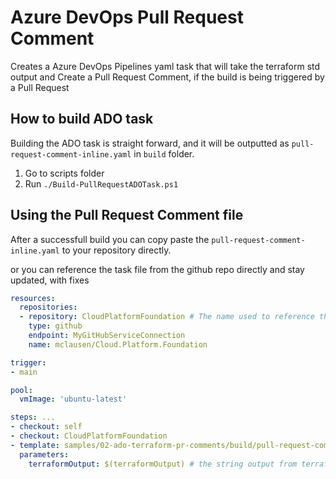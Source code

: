 # Azure DevOps Pull Request Comment
Creates a Azure DevOps Pipelines yaml task that will take the terraform std output and Create a Pull Request Comment, if the build is being triggered by a Pull Request

## How to build ADO task
Building the ADO task is straight forward, and it will be outputted as `pull-request-comment-inline.yaml` in `build` folder.

1. Go to scripts folder
2. Run `./Build-PullRequestADOTask.ps1`

## Using the Pull Request Comment file
After a successfull build you can copy paste the `pull-request-comment-inline.yaml` to your repository directly.

or you can reference the task file from the github repo directly and stay updated, with fixes

``` yaml
resources:
  repositories:
  - repository: CloudPlatformFoundation # The name used to reference this repository in the checkout step
    type: github
    endpoint: MyGitHubServiceConnection
    name: mclausen/Cloud.Platform.Foundation

trigger:
- main

pool:
  vmImage: 'ubuntu-latest'

steps: ...
- checkout: self
- checkout: CloudPlatformFoundation
- template: samples/02-ado-terraform-pr-comments/build/pull-request-comment-inline.yaml@CloudPlatformFoundation
  parameters:
    terraformOutput: $(terraformOutput) # the string output from terraform 

```